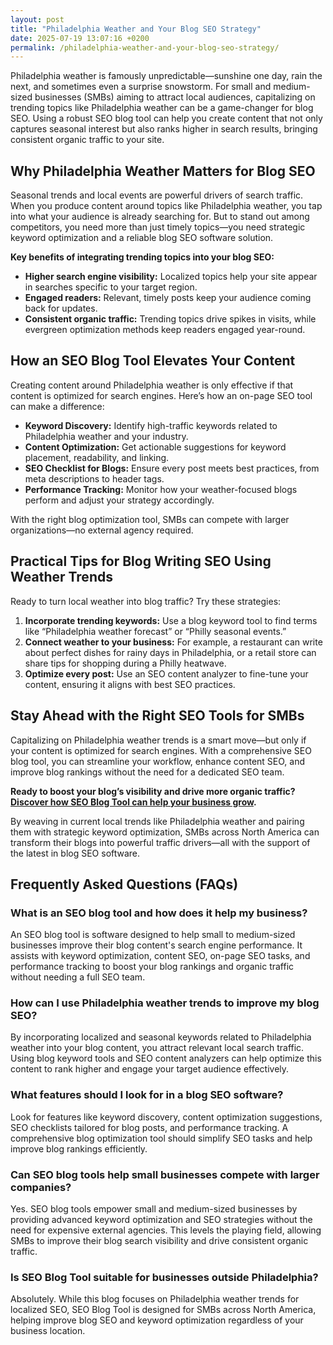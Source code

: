 ```yaml
---
layout: post
title: "Philadelphia Weather and Your Blog SEO Strategy"
date: 2025-07-19 13:07:16 +0200
permalink: /philadelphia-weather-and-your-blog-seo-strategy/
---
```

Philadelphia weather is famously unpredictable—sunshine one day, rain the next, and sometimes even a surprise snowstorm. For small and medium-sized businesses (SMBs) aiming to attract local audiences, capitalizing on trending topics like Philadelphia weather can be a game-changer for blog SEO. Using a robust SEO blog tool can help you create content that not only captures seasonal interest but also ranks higher in search results, bringing consistent organic traffic to your site.

## Why Philadelphia Weather Matters for Blog SEO

Seasonal trends and local events are powerful drivers of search traffic. When you produce content around topics like Philadelphia weather, you tap into what your audience is already searching for. But to stand out among competitors, you need more than just timely topics—you need strategic keyword optimization and a reliable blog SEO software solution.

**Key benefits of integrating trending topics into your blog SEO:**

- **Higher search engine visibility:** Localized topics help your site appear in searches specific to your target region.
- **Engaged readers:** Relevant, timely posts keep your audience coming back for updates.
- **Consistent organic traffic:** Trending topics drive spikes in visits, while evergreen optimization methods keep readers engaged year-round.

## How an SEO Blog Tool Elevates Your Content

Creating content around Philadelphia weather is only effective if that content is optimized for search engines. Here’s how an on-page SEO tool can make a difference:

- **Keyword Discovery:** Identify high-traffic keywords related to Philadelphia weather and your industry.
- **Content Optimization:** Get actionable suggestions for keyword placement, readability, and linking.
- **SEO Checklist for Blogs:** Ensure every post meets best practices, from meta descriptions to header tags.
- **Performance Tracking:** Monitor how your weather-focused blogs perform and adjust your strategy accordingly.

With the right blog optimization tool, SMBs can compete with larger organizations—no external agency required.

## Practical Tips for Blog Writing SEO Using Weather Trends

Ready to turn local weather into blog traffic? Try these strategies:

1. **Incorporate trending keywords:** Use a blog keyword tool to find terms like “Philadelphia weather forecast” or “Philly seasonal events.”
2. **Connect weather to your business:** For example, a restaurant can write about perfect dishes for rainy days in Philadelphia, or a retail store can share tips for shopping during a Philly heatwave.
3. **Optimize every post:** Use an SEO content analyzer to fine-tune your content, ensuring it aligns with best SEO practices.

## Stay Ahead with the Right SEO Tools for SMBs

Capitalizing on Philadelphia weather trends is a smart move—but only if your content is optimized for search engines. With a comprehensive SEO blog tool, you can streamline your workflow, enhance content SEO, and improve blog rankings without the need for a dedicated SEO team.

**Ready to boost your blog’s visibility and drive more organic traffic? [Discover how SEO Blog Tool can help your business grow](https://seoblogtool.com/).**

By weaving in current local trends like Philadelphia weather and pairing them with strategic keyword optimization, SMBs across North America can transform their blogs into powerful traffic drivers—all with the support of the latest in blog SEO software.

## Frequently Asked Questions (FAQs)

### What is an SEO blog tool and how does it help my business?

An SEO blog tool is software designed to help small to medium-sized businesses improve their blog content's search engine performance. It assists with keyword optimization, content SEO, on-page SEO tasks, and performance tracking to boost your blog rankings and organic traffic without needing a full SEO team.

### How can I use Philadelphia weather trends to improve my blog SEO?

By incorporating localized and seasonal keywords related to Philadelphia weather into your blog content, you attract relevant local search traffic. Using blog keyword tools and SEO content analyzers can help optimize this content to rank higher and engage your target audience effectively.

### What features should I look for in a blog SEO software?

Look for features like keyword discovery, content optimization suggestions, SEO checklists tailored for blog posts, and performance tracking. A comprehensive blog optimization tool should simplify SEO tasks and help improve blog rankings efficiently.

### Can SEO blog tools help small businesses compete with larger companies?

Yes. SEO blog tools empower small and medium-sized businesses by providing advanced keyword optimization and SEO strategies without the need for expensive external agencies. This levels the playing field, allowing SMBs to improve their blog search visibility and drive consistent organic traffic.

### Is SEO Blog Tool suitable for businesses outside Philadelphia?

Absolutely. While this blog focuses on Philadelphia weather trends for localized SEO, SEO Blog Tool is designed for SMBs across North America, helping improve blog SEO and keyword optimization regardless of your business location.

<script type="application/ld+json">
{
  "@context": "https://schema.org",
  "@type": "BlogPosting",
  "headline": "Philadelphia Weather and Your Blog SEO Strategy",
  "description": "Learn how small and medium-sized businesses can leverage Philadelphia weather trends and SEO blog tools to optimize blog content, improve search rankings, and drive consistent organic traffic.",
  "author": {
    "@type": "Person",
    "name": "SEO Blog Tool"
  },
  "publisher": {
    "@type": "Person",
    "name": "SEO Blog Tool"
  },
  "mainEntityOfPage": {
    "@type": "WebPage",
    "@id": "https://seoblogtool.com/blog/philadelphia-weather-and-your-blog-seo-strategy"
  },
  "datePublished": "2024-06-01",
  "dateModified": "2024-06-01",
  "keywords": "SEO blog tool, blog SEO software, keyword optimization, content SEO, on-page SEO tool, blog writing SEO, blog keyword tool, SEO tools for SMBs, SEO checklist for blogs, SEO content analyzer, blog optimization tool, SEO product for businesses, improve blog rankings",
  "articleSection": [
    "Philadelphia Weather",
    "Blog SEO",
    "SEO Tools for SMBs",
    "Keyword Optimization",
    "Content SEO"
  ],
  "inLanguage": "en-US"
}
</script>

<script type="application/ld+json">
{
  "@context": "https://schema.org",
  "@type": "FAQPage",
  "mainEntity": [
    {
      "@type": "Question",
      "name": "What is an SEO blog tool and how does it help my business?",
      "acceptedAnswer": {
        "@type": "Answer",
        "text": "An SEO blog tool is software designed to help small to medium-sized businesses improve their blog content's search engine performance. It assists with keyword optimization, content SEO, on-page SEO tasks, and performance tracking to boost your blog rankings and organic traffic without needing a full SEO team."
      }
    },
    {
      "@type": "Question",
      "name": "How can I use Philadelphia weather trends to improve my blog SEO?",
      "acceptedAnswer": {
        "@type": "Answer",
        "text": "By incorporating localized and seasonal keywords related to Philadelphia weather into your blog content, you attract relevant local search traffic. Using blog keyword tools and SEO content analyzers can help optimize this content to rank higher and engage your target audience effectively."
      }
    },
    {
      "@type": "Question",
      "name": "What features should I look for in a blog SEO software?",
      "acceptedAnswer": {
        "@type": "Answer",
        "text": "Look for features like keyword discovery, content optimization suggestions, SEO checklists tailored for blog posts, and performance tracking. A comprehensive blog optimization tool should simplify SEO tasks and help improve blog rankings efficiently."
      }
    },
    {
      "@type": "Question",
      "name": "Can SEO blog tools help small businesses compete with larger companies?",
      "acceptedAnswer": {
        "@type": "Answer",
        "text": "Yes. SEO blog tools empower small and medium-sized businesses by providing advanced keyword optimization and SEO strategies without the need for expensive external agencies. This levels the playing field, allowing SMBs to improve their blog search visibility and drive consistent organic traffic."
      }
    },
    {
      "@type": "Question",
      "name": "Is SEO Blog Tool suitable for businesses outside Philadelphia?",
      "acceptedAnswer": {
        "@type": "Answer",
        "text": "Absolutely. While this blog focuses on Philadelphia weather trends for localized SEO, SEO Blog Tool is designed for SMBs across North America, helping improve blog SEO and keyword optimization regardless of your business location."
      }
    }
  ]
}
</script>